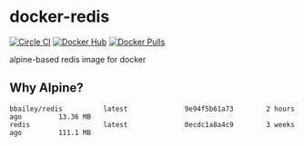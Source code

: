 # docker-redis
[![Circle CI](https://img.shields.io/circleci/project/benfb/docker-redis.svg)](https://circleci.com/gh/benfb/docker-redis) [![Docker Hub](https://img.shields.io/badge/docker-ready-blue.svg)](https://registry.hub.docker.com/u/bbailey/redis/) [![Docker Pulls](https://img.shields.io/docker/pulls/bbailey/redis.svg)](https://registry.hub.docker.com/u/bbailey/redis/)

alpine-based redis image for docker

## Why Alpine?
```
bbailey/redis          latest              9e94f5b61a73        2 hours ago         13.36 MB
redis                  latest              0ecdc1a8a4c9        3 weeks ago         111.1 MB
```
